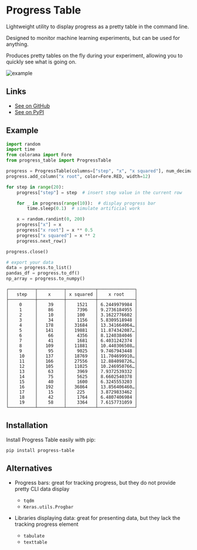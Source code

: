# Progress Table

Lightweight utility to display progress as a pretty table in the command line.

Designed to monitor machine learning experiments, but can be used for anything.

Produces pretty tables on the fly during your experiment, allowing you to quickly see what is going on.

![example](https://github.com/gahaalt/progress-table/blob/main/progress_table_example.png?raw=true)

## Links

* [See on GitHub](https://github.com/gahaalt/progress-table)
* [See on PyPI](https://pypi.org/project/progress-table)

## Example

```python
import random
import time
from colorama import Fore
from progress_table import ProgressTable

progress = ProgressTable(columns=["step", "x", "x squared"], num_decimal_places=10)
progress.add_column("x root", color=Fore.RED, width=12)

for step in range(20):
    progress["step"] = step  # insert step value in the current row

    for _ in progress(range(10)):  # display progress bar
        time.sleep(0.1)  # simulate artificial work

    x = random.randint(0, 200)
    progress["x"] = x
    progress["x root"] = x ** 0.5
    progress["x squared"] = x ** 2
    progress.next_row()

progress.close()

# export your data
data = progress.to_list()
pandas_df = progress.to_df()
np_array = progress.to_numpy()
```

```stdout
┌──────────┬──────────┬───────────┬──────────────┐
│   step   │    x     │ x squared │    x root    │
├──────────┼──────────┼───────────┼──────────────┤
│    0     │    39    │    1521   │ 6.2449979984 │
│    1     │    86    │    7396   │ 9.2736184955 │
│    2     │    10    │    100    │ 3.1622776602 │
│    3     │    34    │    1156   │ 5.8309518948 │
│    4     │   178    │   31684   │ 13.341664064…│
│    5     │   141    │   19881   │ 11.874342087…│
│    6     │    66    │    4356   │ 8.1240384046 │
│    7     │    41    │    1681   │ 6.4031242374 │
│    8     │   109    │   11881   │ 10.440306508…│
│    9     │    95    │    9025   │ 9.7467943448 │
│    10    │   137    │   18769   │ 11.704699910…│
│    11    │   166    │   27556   │ 12.884098726…│
│    12    │   105    │   11025   │ 10.246950766…│
│    13    │    63    │    3969   │ 7.9372539332 │
│    14    │    75    │    5625   │ 8.6602540378 │
│    15    │    40    │    1600   │ 6.3245553203 │
│    16    │   192    │   36864   │ 13.856406460…│
│    17    │    15    │    225    │ 3.8729833462 │
│    18    │    42    │    1764   │ 6.4807406984 │
│    19    │    58    │    3364   │ 7.6157731059 │
└──────────┴──────────┴───────────┴──────────────┘
```

## Installation

Install Progress Table easily with pip:

```
pip install progress-table
```

## Alternatives

* Progress bars: great for tracking progress, but they do not provide pretty CLI data display
	* `tqdm`
	* `Keras.utils.Progbar`

* Libraries displaying data: great for presenting data, but they lack the tracking progress element
	* `tabulate`
    * `texttable`
